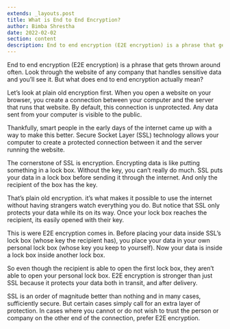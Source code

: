 ```yaml
---
extends: _layouts.post
title: What is End to End Encryption?
author: Bimba Shrestha
date: 2022-02-02
section: content
description: End to end encryption (E2E encryption) is a phrase that gets thrown around often. Look through the website of any company that handles sensitive data and you’ll see it. But what does end to end encryption actually mean?
---
```


End to end encryption (E2E encryption) is a phrase that gets thrown around often. Look through the website of any company that handles sensitive data and you’ll see it. But what does end to end encryption actually mean? 

Let’s look at plain old encryption first. When you open a website on your browser, you create a connection between your computer and the server that runs that website. By default, this connection is unprotected. Any data sent from your computer is visible to the public.

Thankfully, smart people in the early days of the internet came up with a way to make this better. Secure Socket Layer (SSL) technology allows your computer to create a protected connection between it and the server running the website. 

The cornerstone of SSL is encryption. Encrypting data is like putting something in a lock box. Without the key, you can’t really do much. SSL puts your data in a lock box before sending it through the internet. And only the recipient of the box has the key.

That’s plain old encryption. it’s what makes it possible to use the internet without having strangers watch everything you do. But notice that SSL only protects your data while its on its way. Once your lock box reaches the recipient, its easily opened with their key.

This is were E2E encryption comes in. Before placing your data inside SSL’s lock box (whose key the recipient has), you place your data in your own personal lock box (whose key you keep to yourself). Now your data is inside a lock box inside another lock box.

So even though the recipient is able to open the first lock box, they aren’t able to open your personal lock box. E2E encryption is stronger than just SSL because it protects your data both in transit, and after delivery. 

SSL is an order of magnitude better than nothing and in many cases, sufficiently secure. But certain cases simply call for an extra layer of protection. In cases where you cannot or do not wish to trust the person or company on the other end of the connection, prefer E2E encryption.